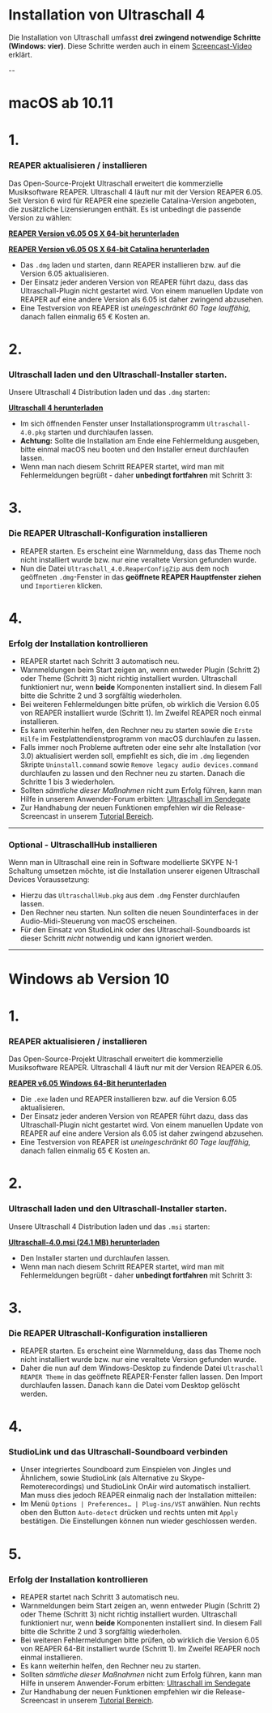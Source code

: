 # Installation von Ultraschall 4

Die Installation von Ultraschall umfasst **drei zwingend notwendige Schritte (Windows: vier)**.
Diese Schritte werden auch in einem [Screencast-Video](https://youtu.be/RTshDTPBMes) erklärt.

--

# macOS ab 10.11

# 1.

### REAPER aktualisieren / installieren

Das Open-Source-Projekt Ultraschall erweitert die kommerzielle Musiksoftware REAPER. Ultraschall 4 läuft nur mit der Version REAPER 6.05. Seit Version 6 wird für REAPER eine spezielle Catalina-Version angeboten, die zusätzliche Lizensierungen enthält. Es ist unbedingt die passende Version zu wählen: 

[**REAPER Version v6.05 OS X 64-bit herunterladen**](https://www.reaper.fm/files/6.x/reaper605_x86_64.dmg)  

[**REAPER Version v6.05 OS X 64-bit Catalina herunterladen**](https://www.reaper.fm/files/6.x/reaper605_x86_64_catalina.dmg)

* Das `.dmg` laden und starten, dann REAPER installieren bzw. auf die Version 6.05 aktualisieren.
* Der Einsatz jeder anderen Version von REAPER führt dazu, dass das Ultraschall-Plugin nicht gestartet wird. Von einem manuellen Update von REAPER auf eine andere Version als 6.05 ist daher zwingend abzusehen.
* Eine Testversion von REAPER ist _uneingeschränkt 60 Tage lauffähig_, danach fallen einmalig 65 € Kosten an.

# 2.

### Ultraschall laden und den Ultraschall-Installer starten.

Unsere Ultraschall 4 Distribution laden und das `.dmg` starten:

[**Ultraschall 4 herunterladen**](http://url.ultraschall-podcast.de/us4mac)

* Im sich öffnenden Fenster unser Installationsprogramm `Ultraschall-4.0.pkg` starten und durchlaufen lassen.
* **Achtung:** Sollte die Installation am Ende eine Fehlermeldung ausgeben, bitte einmal macOS neu booten und den Installer erneut durchlaufen lassen.
* Wenn man nach diesem Schritt REAPER startet, wird man mit Fehlermeldungen begrüßt - daher **unbedingt fortfahren** mit Schritt 3:

# 3.

### Die REAPER Ultraschall-Konfiguration installieren

* REAPER starten. Es erscheint eine Warnmeldung, dass das Theme noch nicht installiert wurde bzw. nur eine veraltete Version gefunden wurde.
* Nun die Datei `Ultraschall_4.0.ReaperConfigZip` aus dem noch geöffneten `.dmg`-Fenster in das **geöffnete REAPER Hauptfenster ziehen** und `Importieren` klicken.

# 4.

### Erfolg der Installation kontrollieren

* REAPER startet nach Schritt 3 automatisch neu.
* Warnmeldungen beim Start zeigen an, wenn entweder Plugin (Schritt 2) oder Theme (Schritt 3) nicht richtig installiert wurden. Ultraschall funktioniert nur, wenn **beide** Komponenten installiert sind. In diesem Fall bitte die Schritte 2 und 3 sorgfältig wiederholen.
* Bei weiteren Fehlermeldungen bitte prüfen, ob wirklich die Version 6.05 von REAPER installiert wurde (Schritt 1). Im Zweifel REAPER noch einmal installieren.
* Es kann weiterhin helfen, den Rechner neu zu starten sowie die `Erste Hilfe` im Festplattendienstprogramm von macOS durchlaufen zu lassen.
* Falls immer noch Probleme auftreten oder eine sehr alte Installation (vor 3.0) aktualisiert werden soll, empfiehlt es sich, die im `.dmg` liegenden Skripte `Uninstall.command` sowie `Remove legacy audio devices.command` durchlaufen zu lassen und den Rechner neu zu starten. Danach die Schritte 1 bis 3 wiederholen.
* Sollten _sämtliche dieser Maßnahmen_ nicht zum Erfolg führen, kann man Hilfe in unserem Anwender-Forum erbitten: [Ultraschall im Sendegate](https://sendegate.de/c/ultraschall)
* Zur Handhabung der neuen Funktionen empfehlen wir die Release-Screencast in unserem [Tutorial Bereich](http://ultraschall.fm/tutorials/).

---

### Optional - UltraschallHub installieren

Wenn man in Ultraschall eine rein in Software modellierte SKYPE N-1 Schaltung umsetzen möchte, ist die Installation unserer eigenen Ultraschall Devices Voraussetzung:

* Hierzu das `UltraschallHub.pkg` aus dem `.dmg` Fenster durchlaufen lassen.
* Den Rechner neu starten. Nun sollten die neuen Soundinterfaces in der Audio-Midi-Steuerung von macOS erscheinen.
* Für den Einsatz von StudioLink oder des Ultraschall-Soundboards ist dieser Schritt _nicht_ notwendig und kann ignoriert werden.

---

# Windows ab Version 10

# 1.

### REAPER aktualisieren / installieren

Das Open-Source-Projekt Ultraschall erweitert die kommerzielle Musiksoftware REAPER. Ultraschall 4 läuft nur mit der Version REAPER 6.05.

[**REAPER v6.05 Windows 64-Bit herunterladen**](https://www.reaper.fm/files/6.x/reaper605_x64-install.exe)

* Die `.exe` laden und REAPER installieren bzw. auf die Version 6.05 aktualisieren.
* Der Einsatz jeder anderen Version von REAPER führt dazu, dass das Ultraschall-Plugin nicht gestartet wird. Von einem manuellen Update von REAPER auf eine andere Version als 6.05 ist daher zwingend abzusehen.
* Eine Testversion von REAPER ist _uneingeschränkt 60 Tage lauffähig_, danach fallen einmalig 65 € Kosten an.

# 2.

### Ultraschall laden und den Ultraschall-Installer starten.

Unsere Ultraschall 4 Distribution laden und das `.msi` starten:

[**Ultraschall-4.0.msi (24.1 MB) herunterladen**](http://url.ultraschall-podcast.de/us4win)

* Den Installer starten und durchlaufen lassen.
* Wenn man nach diesem Schritt REAPER startet, wird man mit Fehlermeldungen begrüßt - daher **unbedingt fortfahren** mit Schritt 3:

# 3.

### Die REAPER Ultraschall-Konfiguration installieren

* REAPER starten. Es erscheint eine Warnmeldung, dass das Theme noch nicht installiert wurde bzw. nur eine veraltete Version gefunden wurde.
* Daher die nun auf dem Windows-Desktop zu findende Datei `Ultraschall REAPER Theme` in das geöffnete REAPER-Fenster fallen lassen. Den Import durchlaufen lassen. Danach kann die Datei vom Desktop gelöscht werden.

# 4.

### StudioLink und das Ultraschall-Soundboard verbinden

* Unser integriertes Soundboard zum Einspielen von Jingles und Ähnlichem, sowie StudioLink (als Alternative zu Skype-Remoterecordings) und StudioLink OnAir wird automatisch installiert. Man muss dies jedoch REAPER einmalig nach der Installation mitteilen:
* Im Menü `Options | Preferences… | Plug-ins/VST` anwählen. Nun rechts oben den Button `Auto-detect` drücken und rechts unten mit `Apply` bestätigen. Die Einstellungen können nun wieder geschlossen werden.

# 5.

### Erfolg der Installation kontrollieren

* REAPER startet nach Schritt 3 automatisch neu.
* Warnmeldungen beim Start zeigen an, wenn entweder Plugin (Schritt 2) oder Theme (Schritt 3) nicht richtig installiert wurden. Ultraschall funktioniert nur, wenn **beide** Komponenten installiert sind. In diesem Fall bitte die Schritte 2 und 3 sorgfältig wiederholen.
* Bei weiteren Fehlermeldungen bitte prüfen, ob wirklich die Version 6.05 von REAPER 64-Bit installiert wurde (Schritt 1). Im Zweifel REAPER noch einmal installieren.
* Es kann weiterhin helfen, den Rechner neu zu starten.
* Sollten _sämtliche dieser Maßnahmen_ nicht zum Erfolg führen, kann man Hilfe in unserem Anwender-Forum erbitten: [Ultraschall im Sendegate](https://sendegate.de/c/ultraschall)
* Zur Handhabung der neuen Funktionen empfehlen wir die Release-Screencast in unserem [Tutorial Bereich](http://ultraschall.fm/tutorials/).
